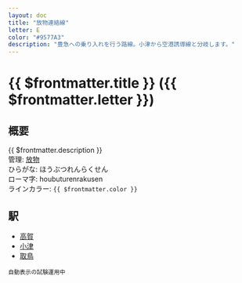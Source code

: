 ```yaml
---
layout: doc
title: "放物連絡線"
letter: E
color: "#9577A3"
description: "豊急への乗り入れを行う路線。小津から空港誘導線と分岐します。"
---
```


# {{ $frontmatter.title }} ({{ $frontmatter.letter }})

## 概要
{{ $frontmatter.description }}  
管理: [放物](/company/houbutu/index.md)  
ひらがな: ほうぶつれんらくせん  
ローマ字: houbuturenrakusen  
ラインカラー: <span :style="{backgroundColor: $frontmatter.color, display: 'inline-block', width: '0.75em', height: '0.75em', border: `1px solid #1b1b1f`, marginRight: '0.25em'}" />`{{ $frontmatter.color }}`

## 駅
- [高賀](/station/stations/koka.md)
- [小津](/station/stations/syotu.md)
- [取鳥](/station/stations/tottori.md)

<small>自動表示の試験運用中</small>
<Stations />